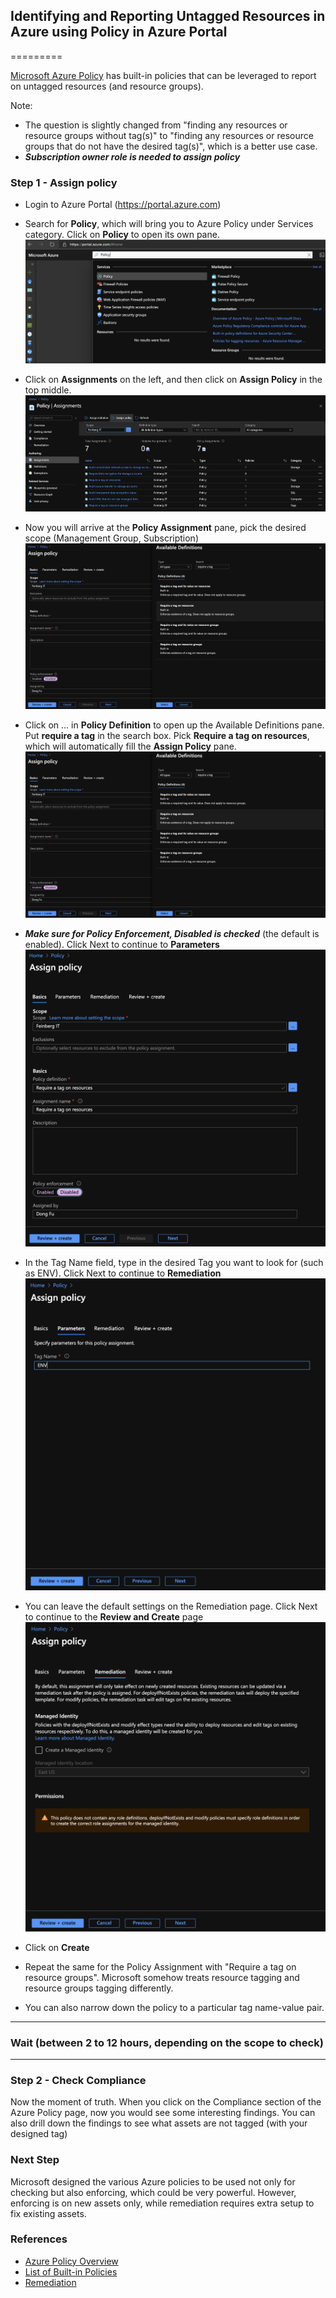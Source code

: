## Identifying and Reporting Untagged Resources in Azure using Policy in Azure Portal
=========

[Microsoft Azure Policy](https://azure.microsoft.com/en-us/services/azure-policy) has built-in policies that can be leveraged to report on untagged resources (and resource groups).  

Note:
* The question is slightly changed from "finding any resources or resource groups without tag(s)" to "finding any resources or resource groups that do not have the desired tag(s)", 
which is a better use case. 
* ***Subscription owner role is needed to assign policy***

### Step 1 - Assign policy
* Login to Azure Portal (https://portal.azure.com)
* Search for **Policy**, which will bring you to Azure Policy under Services category.   Click on **Policy** to open its own pane.  
![](images/AzurePolicy1.png)
* Click on **Assignments** on the left, and then click on **Assign Policy** in the top middle.
![](images/AzurePolicy4.png)  

* Now you will arrive at the **Policy Assignment** pane, pick the desired scope (Management Group, Subscription)  
![](images/AzurePolicy6.png)  

* Click on ... in **Policy Definition** to open up the Available Definitions pane.   Put **require a tag** in the search box.   Pick **Require a tag on resources**, which will automatically fill the **Assign Policy** pane.   
![](images/AzurePolicy6.png)  

* ***Make sure for Policy Enforcement, Disabled is checked*** (the default is enabled).  Click Next to continue to **Parameters**
![](images/AzurePolicy7.png)  

* In the Tag Name field, type in the desired Tag you want to look for (such as ENV).  Click Next to continue to **Remediation**
![](images/AzurePolicy8.png)  

* You can leave the default settings on the Remediation page.  Click Next to continue to the **Review and Create** page
![](images/AzurePolicy9.png)  

* Click on **Create**

* Repeat the same for the Policy Assignment with "Require a tag on resource groups".  Microsoft somehow treats resource tagging and resource groups tagging differently.   
* You can also narrow down the policy to a particular tag name-value pair.

----
### Wait (between 2 to 12 hours, depending on the scope to check)
----
### Step 2 - Check Compliance

Now the moment of truth.  When you click on the Compliance section of the Azure Policy page, now you would see some interesting findings.  You can also drill down the findings to see what assets are not tagged (with your designed tag)  

### Next Step

Microsoft designed the various Azure policies to be used not only for checking but also enforcing, which could be very powerful.  However, enforcing is on new assets only, while remediation requires extra setup to fix existing assets.  

### References
* [Azure Policy Overview](https://docs.microsoft.com/en-us/azure/governance/policy/overview)
* [List of Built-in Policies](https://docs.microsoft.com/en-us/azure/governance/policy/samples/built-in-policies)
* [Remediation](https://docs.microsoft.com/en-us/azure/governance/policy/how-to/remediate-resources)


